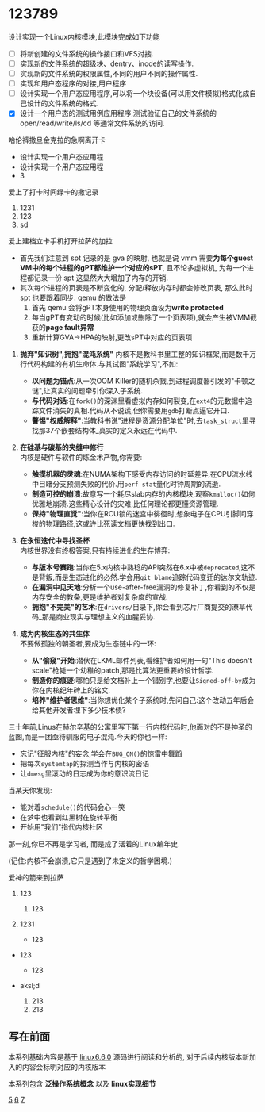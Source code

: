 
# 123789

设计实现一个Linux内核模块,此模块完成如下功能

- [ ] 将新创建的文件系统的操作接口和VFS对接.
- [ ] 实现新的文件系统的超级块、dentry、inode的读写操作.
- [ ] 实现新的文件系统的权限属性,不同的用户不同的操作属性.
- [ ] 实现和用户态程序的对接,用户程序
- [ ] 设计实现一个用户态应用程序,可以将一个块设备(可以用文件模拟)格式化成自己设计的文件系统的格式.
- [x] 设计一个用户态的测试用例应用程序,测试验证自己的文件系统的open/read/write/ls/cd 等通常文件系统的访问.

哈伦裤撒旦金克拉的急啊离开卡

- 设计实现一个用户态应用程
- 设计实现一个用户态应用程
- 3

爱上了打卡时间绿卡的撒记录

1. 1231
2. 123
3. sd

爱上建档立卡手机打开拉萨的加拉

- 首先我们注意到 spt 记录的是 gva 的映射, 也就是说 vmm 需要**为每个guest VM中的每个进程的gPT都维护一个对应的sPT**, 且不论多虚拟机, 为每一个进程都记录一份 spt 这显然大大增加了内存的开销.
- 其次每个进程的页表是不断变化的, 分配/释放内存时都会修改页表, 那么此时 spt 也要跟着同步. qemu 的做法是
  1. 首先 qemu 会将gPT本身使用的物理页面设为**write protected**
  2. 每当gPT有变动的时候(比如添加或删除了一个页表项),就会产生被VMM截获的**page fault异常**
  3. 重新计算GVA->HPA的映射,更改sPT中对应的页表项

1. **抛弃"知识树",拥抱"混沌系统"**
   内核不是教科书里工整的知识框架,而是数千万行代码构建的有机生命体.与其试图"系统学习",不如:  
   - **以问题为锚点**:从一次OOM Killer的随机杀戮,到进程调度器引发的"卡顿之谜",让真实的问题牵引你深入子系统.  
   - **与代码对话**:在`fork()`的深渊里看虚拟内存如何裂变,在`ext4`的元数据中追踪文件消失的真相.代码从不说谎,但你需要用`gdb`打断点逼它开口.
   - **警惕"权威解释"**:当教科书说"进程是资源分配单位"时,去`task_struct`里寻找那37个嵌套结构体_真实的定义永远在代码中.  

2. **在硅基与碳基的夹缝中修行**  
   内核是硬件与软件的炼金术产物,你需要:  
   - **触摸机器的灵魂**:在NUMA架构下感受内存访问的时延差异,在CPU流水线中目睹分支预测失败的代价.用`perf stat`量化时钟周期的流逝.  
   - **制造可控的崩溃**:故意写一个耗尽slab内存的内核模块,观察`kmalloc()`如何优雅地崩溃.这些精心设计的灾难,比任何理论都更懂资源管理.  
   - **保持"物理直觉"**:当你在RCU锁的迷宫中徘徊时,想象电子在CPU引脚间穿梭的物理路径,这或许比死读文档更快找到出口.  

3. **在永恒迭代中寻找圣杯**  
   内核世界没有终极答案,只有持续进化的生存博弈:  
   - **与版本号赛跑**:当你在5.x内核中熟稔的API突然在6.x中被`deprecated`,这不是背叛,而是生态进化的必然.学会用`git blame`追踪代码变迁的达尔文轨迹.  
   - **在漏洞中见天地**:分析一个use-after-free漏洞的修复补丁,你看到的不仅是内存安全的教条,更是维护者对复杂度的宣战.  
   - **拥抱"不完美"的艺术**:在`drivers/`目录下,你会看到芯片厂商提交的潦草代码_那是商业现实与理想主义的血腥妥协.  

4. **成为内核生态的共生体**  
   不要做孤独的朝圣者,要成为生态链中的一环:  
   - **从"偷窥"开始**:潜伏在LKML邮件列表,看维护者如何用一句"This doesn't scale"枪毙一个幼稚的patch,那是比算法更重要的设计哲学.  
   - **制造你的痕迹**:哪怕只是给文档补上一个错别字,也要让`Signed-off-by`成为你在内核纪年碑上的铭文.  
   - **培养"维护者思维"**:当你想优化某个子系统时,先问自己:这个改动五年后会给其他开发者埋下多少技术债?  
 
三十年前,Linus在赫尔辛基的公寓里写下第一行内核代码时,他面对的不是神圣的蓝图,而是一团亟待驯服的电子混沌.今天的你也一样:  
- 忘记"征服内核"的妄念,学会在`BUG_ON()`的惊雷中舞蹈  
- 把每次`systemtap`的探测当作与内核的密语  
- 让`dmesg`里滚动的日志成为你的意识流日记  

当某天你发现:  
- 能对着`schedule()`的代码会心一笑  
- 在梦中也看到红黑树在旋转平衡  
- 开始用"我们"指代内核社区  

那一刻,你已不再是学习者, 而是成了活着的Linux编年史.  

(记住:内核不会崩溃,它只是遇到了未定义的哲学困境.)

爱神的箭来到拉萨

1. 123
   1. 123
   
2. 1231
   - 123

- 123
  - 123

- aksl;d
  1. 213
  2. 213


## 写在前面

本系列基础内容是基于 [linux6.6.0](https://mirrors.edge.kernel.org/pub/linux/kernel/v6.x/linux-6.6.tar.gz) 源码进行阅读和分析的, 对于后续内核版本新加入的内容会标明对应的内核版本

本系列包含 **泛操作系统概念** 以及 **linux实现细节**

[5](./5.md) [6](./6.md) [7](./7.md)